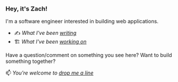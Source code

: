 ### Hey, it's Zach!

I'm a software engineer interested in building web applications.

- ✍️ *What I've been [writing](https://zachh.me/blog)*
- 🏗️ *What I've been [working on](https://zachh.me/projects)*

Have a question/comment on something you see here? Want to build something together?

📫 *You're welcome to [drop me a line](mailto:zach@zachh.me)*

